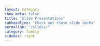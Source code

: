 ```yaml
---
layout: category
show_meta: false
title: "Slide Presentations"
subheadline: "Check out these slide decks"
permalink: "/slides/"
category: family
sidebar: right
---
```

